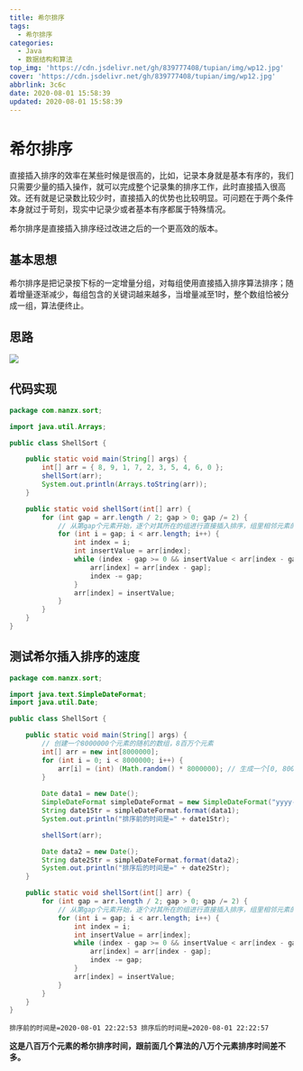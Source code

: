 ```yaml
---
title: 希尔排序
tags:
  - 希尔排序
categories:
  - Java
  - 数据结构和算法
top_img: 'https://cdn.jsdelivr.net/gh/839777408/tupian/img/wp12.jpg'
cover: 'https://cdn.jsdelivr.net/gh/839777408/tupian/img/wp12.jpg'
abbrlink: 3c6c
date: 2020-08-01 15:58:39
updated: 2020-08-01 15:58:39
---
```


# 希尔排序

直接插入排序的效率在某些时候是很高的，比如，记录本身就是基本有序的，我们只需要少量的插入操作，就可以完成整个记录集的排序工作，此时直接插入很高效。还有就是记录数比较少时，直接插入的优势也比较明显。可问题在于两个条件本身就过于苛刻，现实中记录少或者基本有序都属于特殊情况。

希尔排序是直接插入排序经过改进之后的一个更高效的版本。

## 基本思想

希尔排序是把记录按下标的一定增量分组，对每组使用直接插入排序算法排序；随着增量逐渐减少，每组包含的关键词越来越多，当增量减至1时，整个数组恰被分成一组，算法便终止。

## 思路

![](https://cdn.jsdelivr.net/gh/839777408/tupian/blog/QQ图片20200801183119.png)

## 代码实现

```java
package com.nanzx.sort;

import java.util.Arrays;

public class ShellSort {

	public static void main(String[] args) {
		int[] arr = { 8, 9, 1, 7, 2, 3, 5, 4, 6, 0 };
        shellSort(arr);
		System.out.println(Arrays.toString(arr));
	}

	public static void shellSort(int[] arr) {
		for (int gap = arr.length / 2; gap > 0; gap /= 2) {
			// 从第gap个元素开始，逐个对其所在的组进行直接插入排序，组里相邻元素的间隔为gap
			for (int i = gap; i < arr.length; i++) {
				int index = i;
				int insertValue = arr[index];
				while (index - gap >= 0 && insertValue < arr[index - gap]) {
					arr[index] = arr[index - gap];
					index -= gap;
				}
				arr[index] = insertValue;
			}
		}		
	}
}
```

## 测试希尔插入排序的速度

```java
package com.nanzx.sort;

import java.text.SimpleDateFormat;
import java.util.Date;

public class ShellSort {

	public static void main(String[] args) {
		// 创建一个8000000个元素的随机的数组，8百万个元素
		int[] arr = new int[8000000];
		for (int i = 0; i < 8000000; i++) {
			arr[i] = (int) (Math.random() * 8000000); // 生成一个[0, 8000000) 数
		}
        
		Date data1 = new Date();
		SimpleDateFormat simpleDateFormat = new SimpleDateFormat("yyyy-MM-dd HH:mm:ss");
		String date1Str = simpleDateFormat.format(data1);
		System.out.println("排序前的时间是=" + date1Str);

		shellSort(arr);

		Date data2 = new Date();
		String date2Str = simpleDateFormat.format(data2);
		System.out.println("排序后的时间是=" + date2Str);
	}

	public static void shellSort(int[] arr) {
		for (int gap = arr.length / 2; gap > 0; gap /= 2) {
			// 从第gap个元素开始，逐个对其所在的组进行直接插入排序，组里相邻元素的间隔为gap
			for (int i = gap; i < arr.length; i++) {
				int index = i;
				int insertValue = arr[index];
				while (index - gap >= 0 && insertValue < arr[index - gap]) {
					arr[index] = arr[index - gap];
					index -= gap;
				}
				arr[index] = insertValue;
			}
		}	
	}
}
```

`排序前的时间是=2020-08-01 22:22:53
排序后的时间是=2020-08-01 22:22:57`

**这是八百万个元素的希尔排序时间，跟前面几个算法的八万个元素排序时间差不多。**